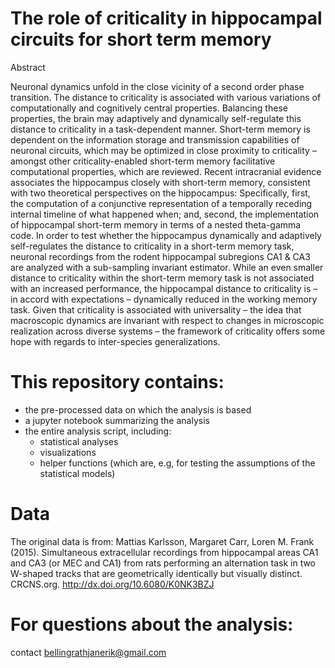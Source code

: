 
# The role of criticality in hippocampal circuits for short term memory #


Abstract

Neuronal dynamics unfold in the close vicinity of a second order phase transition. The distance to criticality is associated with various variations of computationally and cognitively central properties. Balancing these properties, the brain may adaptively and dynamically self-regulate this distance to criticality in a task-dependent manner. Short-term memory is dependent on the information storage and transmission capabilities of neuronal circuits, which may be optimized in close proximity to criticality – amongst other criticality-enabled short-term memory facilitative computational properties, which are reviewed. Recent intracranial evidence associates the hippocampus closely with short-term memory, consistent with two theoretical perspectives on the hippocampus: Specifically, first, the computation of a conjunctive representation of a temporally receding internal timeline of what happened when; and, second, the implementation of hippocampal short-term memory in terms of a nested theta-gamma code. In order to test whether the hippocampus dynamically and adaptively self-regulates the distance to criticality in a short-term memory task, neuronal recordings from the rodent hippocampal subregions CA1 & CA3 are analyzed with a sub-sampling invariant estimator. While an even smaller distance to criticality within the short-term memory task is not associated with an increased performance, the hippocampal distance to criticality is – in accord with expectations – dynamically reduced in the working memory task. Given that criticality is associated with universality – the idea that macroscopic dynamics are invariant with respect to changes in microscopic realization across diverse systems – the framework of criticality offers some hope with regards to inter-species generalizations.

# This repository contains:

- the pre-processed data on which the analysis is based
- a jupyter notebook summarizing the analysis
- the entire analysis script, including:
  - statistical analyses
  - visualizations
  - helper functions (which are, e.g, for testing the assumptions of the statistical models)

# Data 
The original data is from: 
Mattias Karlsson, Margaret Carr, Loren M. Frank (2015). Simultaneous extracellular recordings from hippocampal areas CA1 and CA3 (or MEC and CA1) from rats performing an alternation task in two W-shaped tracks that are geometrically identically but visually distinct.
CRCNS.org. http://dx.doi.org/10.6080/K0NK3BZJ

# For questions about the analysis:

contact bellingrathjanerik@gmail.com

